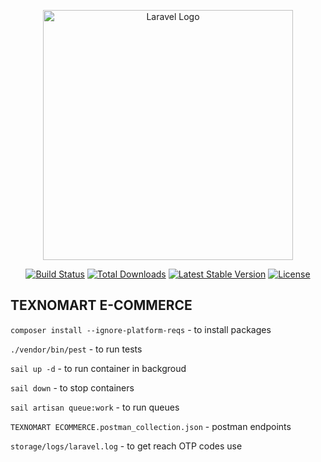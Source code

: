 <p align="center"><a href="https://laravel.com" target="_blank"><img src="https://raw.githubusercontent.com/laravel/art/master/logo-lockup/5%20SVG/2%20CMYK/1%20Full%20Color/laravel-logolockup-cmyk-red.svg" width="400" alt="Laravel Logo"></a></p>

<p align="center">
<a href="https://github.com/laravel/framework/actions"><img src="https://github.com/laravel/framework/workflows/tests/badge.svg" alt="Build Status"></a>
<a href="https://packagist.org/packages/laravel/framework"><img src="https://img.shields.io/packagist/dt/laravel/framework" alt="Total Downloads"></a>
<a href="https://packagist.org/packages/laravel/framework"><img src="https://img.shields.io/packagist/v/laravel/framework" alt="Latest Stable Version"></a>
<a href="https://packagist.org/packages/laravel/framework"><img src="https://img.shields.io/packagist/l/laravel/framework" alt="License"></a>
</p>

## TEXNOMART E-COMMERCE

`composer install --ignore-platform-reqs`       - to install packages

`./vendor/bin/pest`                             - to run tests

`sail up -d`                                    - to run container in backgroud

`sail down`                                     - to stop containers

`sail artisan queue:work`                       - to run queues

`TEXNOMART ECOMMERCE.postman_collection.json`   - postman endpoints

`storage/logs/laravel.log`                      - to get reach OTP codes use 
